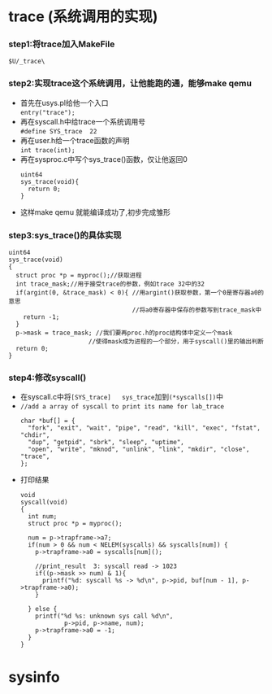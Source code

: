 # trace (系统调用的实现)
### step1:将trace加入MakeFile <br>
  ```$U/_trace\  ```<br>
### step2:实现trace这个系统调用，让他能跑的通，能够make qemu <br>
  - 首先在usys.pl给他一个入口 <br>
    ```entry("trace");```
  - 再在syscall.h中给trace一个系统调用号 <br>
    ```#define SYS_trace  22```
  - 再在user.h给一个trace函数的声明 <br>
    ```int trace(int);```
  - 再在sysproc.c中写个sys_trace()函数，仅让他返回0 <br>
    ```
    uint64
    sys_trace(void){
      return 0;
    }
    ``` 
  - 这样make qemu 就能编译成功了,初步完成雏形 <br>
### step3:sys_trace()的具体实现  
  ```
  uint64
  sys_trace(void)
  {
    struct proc *p = myproc();//获取进程
    int trace_mask;//用于接受trace的参数，例如trace 32中的32
    if(argint(0, &trace_mask) < 0){ //用argint()获取参数，第一个0是寄存器a0的意思
                                    //将a0寄存器中保存的参数写到trace_mask中
      return -1;
    }
    p->mask = trace_mask; //我们要再proc.h的proc结构体中定义一个mask
                        //使得mask成为进程的一个部分，用于syscall()里的输出判断
    return 0;
  }
  ```
### step4:修改syscall()
  * 在syscall.c中将```[SYS_trace]   sys_trace```加到```(*syscalls[])```中
  * ```//add a array of syscall to print its name for lab_trace```
    ```
    char *buf[] = {
      "fork", "exit", "wait", "pipe", "read", "kill", "exec", "fstat", "chdir",
      "dup", "getpid", "sbrk", "sleep", "uptime",
      "open", "write", "mknod", "unlink", "link", "mkdir", "close", "trace",
    };
    ```
  * 打印结果
    ```
    void
    syscall(void)
    {
      int num;
      struct proc *p = myproc();

      num = p->trapframe->a7;
      if(num > 0 && num < NELEM(syscalls) && syscalls[num]) {
        p->trapframe->a0 = syscalls[num]();
        
        //print_result  3: syscall read -> 1023
        if((p->mask >> num) & 1){
          printf("%d: syscall %s -> %d\n", p->pid, buf[num - 1], p->trapframe->a0);
        }
        
      } else {
        printf("%d %s: unknown sys call %d\n",
                p->pid, p->name, num);
        p->trapframe->a0 = -1;
      }
    }
    ```
# sysinfo